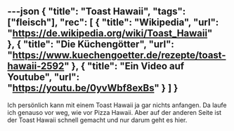 ---json
{
    "title": "Toast Hawaii",
    "tags": ["fleisch"],
    "rec": [
        {
        "title": "Wikipedia",
        "url": "https://de.wikipedia.org/wiki/Toast_Hawaii"  
        },
        {
        "title": "Die Küchengötter",
        "url": "https://www.kuechengoetter.de/rezepte/toast-hawaii-2592"
        },
        {
        "title": "Ein Video auf Youtube",
        "url": "https://youtu.be/0yvWbf8exBs"
        }
    ]
}
---

Ich persönlich kann mit einem Toast Hawaii ja gar nichts anfangen. Da laufe ich genauso vor weg, wie vor Pizza Hawaii. Aber auf der anderen Seite ist der Toast Hawaii schnell gemacht und nur darum geht es hier.
